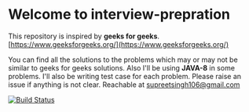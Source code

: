 # Welcome to interview-prepration

This repository is inspired by  **geeks for geeks**. [https://www.geeksforgeeks.org/](https://www.geeksforgeeks.org/)

You can find all the solutions to the problems which may or may not be similar to geeks for geeks solutions. Also I'll be using  **JAVA-8**  in some problems. I'll also be writing test case for each problem. Please raise an issue if anything is not clear.
Reachable at supreetsingh106@gmail.com

[![Build Status](https://travis-ci.org/supr8sung/interview-prepration.svg?branch=master)](https://travis-ci.org/supr8sung/interview-prepration)
